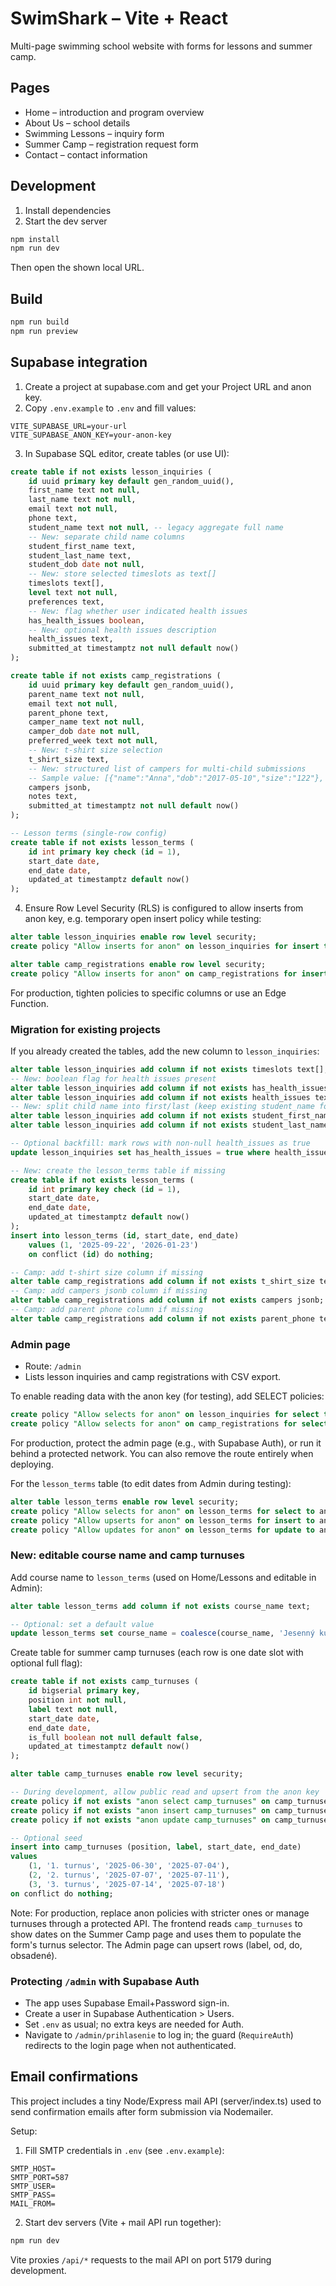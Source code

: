 # SwimShark – Vite + React

Multi-page swimming school website with forms for lessons and summer camp.

## Pages
- Home – introduction and program overview
- About Us – school details
- Swimming Lessons – inquiry form
- Summer Camp – registration request form
- Contact – contact information

## Development
1. Install dependencies
2. Start the dev server

```powershell
npm install
npm run dev
```

Then open the shown local URL.

## Build
```powershell
npm run build
npm run preview
```

## Supabase integration
1. Create a project at supabase.com and get your Project URL and anon key.
2. Copy `.env.example` to `.env` and fill values:

```
VITE_SUPABASE_URL=your-url
VITE_SUPABASE_ANON_KEY=your-anon-key
```

3. In Supabase SQL editor, create tables (or use UI):

```sql
create table if not exists lesson_inquiries (
	id uuid primary key default gen_random_uuid(),
	first_name text not null,
	last_name text not null,
	email text not null,
	phone text,
	student_name text not null, -- legacy aggregate full name
	-- New: separate child name columns
	student_first_name text,
	student_last_name text,
	student_dob date not null,
	-- New: store selected timeslots as text[]
	timeslots text[],
	level text not null,
	preferences text,
	-- New: flag whether user indicated health issues
	has_health_issues boolean,
	-- New: optional health issues description
	health_issues text,
	submitted_at timestamptz not null default now()
);

create table if not exists camp_registrations (
	id uuid primary key default gen_random_uuid(),
	parent_name text not null,
	email text not null,
	parent_phone text,
	camper_name text not null,
	camper_dob date not null,
	preferred_week text not null,
	-- New: t-shirt size selection
	t_shirt_size text,
	-- New: structured list of campers for multi-child submissions
	-- Sample value: [{"name":"Anna","dob":"2017-05-10","size":"122"}, {"name":"Peter","dob":"2015-03-01","size":"146"}]
	campers jsonb,
	notes text,
	submitted_at timestamptz not null default now()
);

-- Lesson terms (single-row config)
create table if not exists lesson_terms (
	id int primary key check (id = 1),
	start_date date,
	end_date date,
	updated_at timestamptz default now()
);
```

4. Ensure Row Level Security (RLS) is configured to allow inserts from anon key, e.g. temporary open insert policy while testing:

```sql
alter table lesson_inquiries enable row level security;
create policy "Allow inserts for anon" on lesson_inquiries for insert to anon using (true) with check (true);

alter table camp_registrations enable row level security;
create policy "Allow inserts for anon" on camp_registrations for insert to anon using (true) with check (true);
```

For production, tighten policies to specific columns or use an Edge Function.

### Migration for existing projects
If you already created the tables, add the new column to `lesson_inquiries`:

```sql
alter table lesson_inquiries add column if not exists timeslots text[];
-- New: boolean flag for health issues present
alter table lesson_inquiries add column if not exists has_health_issues boolean;
alter table lesson_inquiries add column if not exists health_issues text;
-- New: split child name into first/last (keep existing student_name for back-compat)
alter table lesson_inquiries add column if not exists student_first_name text;
alter table lesson_inquiries add column if not exists student_last_name text;

-- Optional backfill: mark rows with non-null health_issues as true
update lesson_inquiries set has_health_issues = true where health_issues is not null and has_health_issues is null;

-- New: create the lesson_terms table if missing
create table if not exists lesson_terms (
	id int primary key check (id = 1),
	start_date date,
	end_date date,
	updated_at timestamptz default now()
);
insert into lesson_terms (id, start_date, end_date)
	values (1, '2025-09-22', '2026-01-23')
	on conflict (id) do nothing;

-- Camp: add t-shirt size column if missing
alter table camp_registrations add column if not exists t_shirt_size text;
-- Camp: add campers jsonb column if missing
alter table camp_registrations add column if not exists campers jsonb;
-- Camp: add parent phone column if missing
alter table camp_registrations add column if not exists parent_phone text;
```

### Admin page
- Route: `/admin`
- Lists lesson inquiries and camp registrations with CSV export.

To enable reading data with the anon key (for testing), add SELECT policies:

```sql
create policy "Allow selects for anon" on lesson_inquiries for select to anon using (true);
create policy "Allow selects for anon" on camp_registrations for select to anon using (true);
```

For production, protect the admin page (e.g., with Supabase Auth), or run it behind a protected network. You can also remove the route entirely when deploying.

For the `lesson_terms` table (to edit dates from Admin during testing):

```sql
alter table lesson_terms enable row level security;
create policy "Allow selects for anon" on lesson_terms for select to anon using (true);
create policy "Allow upserts for anon" on lesson_terms for insert to anon with check (true);
create policy "Allow updates for anon" on lesson_terms for update to anon using (true) with check (true);
```

### New: editable course name and camp turnuses

Add course name to `lesson_terms` (used on Home/Lessons and editable in Admin):

```sql
alter table lesson_terms add column if not exists course_name text;

-- Optional: set a default value
update lesson_terms set course_name = coalesce(course_name, 'Jesenný kurz') where id = 1;
```

Create table for summer camp turnuses (each row is one date slot with optional full flag):

```sql
create table if not exists camp_turnuses (
	id bigserial primary key,
	position int not null,
	label text not null,
	start_date date,
	end_date date,
	is_full boolean not null default false,
	updated_at timestamptz default now()
);

alter table camp_turnuses enable row level security;

-- During development, allow public read and upsert from the anon key
create policy if not exists "anon select camp_turnuses" on camp_turnuses for select to anon using (true);
create policy if not exists "anon insert camp_turnuses" on camp_turnuses for insert to anon with check (true);
create policy if not exists "anon update camp_turnuses" on camp_turnuses for update to anon using (true) with check (true);

-- Optional seed
insert into camp_turnuses (position, label, start_date, end_date)
values
	(1, '1. turnus', '2025-06-30', '2025-07-04'),
	(2, '2. turnus', '2025-07-07', '2025-07-11'),
	(3, '3. turnus', '2025-07-14', '2025-07-18')
on conflict do nothing;
```

Note: For production, replace anon policies with stricter ones or manage turnuses through a protected API. The frontend reads `camp_turnuses` to show dates on the Summer Camp page and uses them to populate the form's turnus selector. The Admin page can upsert rows (label, od, do, obsadené).

### Protecting `/admin` with Supabase Auth
- The app uses Supabase Email+Password sign-in.
- Create a user in Supabase Authentication > Users.
- Set `.env` as usual; no extra keys are needed for Auth.
- Navigate to `/admin/prihlasenie` to log in; the guard (`RequireAuth`) redirects to the login page when not authenticated.

## Email confirmations
This project includes a tiny Node/Express mail API (server/index.ts) used to send confirmation emails after form submission via Nodemailer.

Setup:
1. Fill SMTP credentials in `.env` (see `.env.example`):

```
SMTP_HOST=
SMTP_PORT=587
SMTP_USER=
SMTP_PASS=
MAIL_FROM=
```

2. Start dev servers (Vite + mail API run together):

```powershell
npm run dev
```

Vite proxies `/api/*` requests to the mail API on port 5179 during development.
